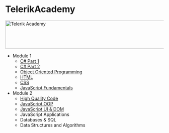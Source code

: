# TelerikAcademy
<a href="http://academy.telerik.com/?utm_source=site&utm_medium=banner&utm_content=728x90&utm_campaign=community" title="Уроци по програмиране уроци по програмиране"><img width="728" height="90" src="http://academy.telerik.com/images/default-album/telerik-academy-banner-728x90.jpg?sfvrsn=2" alt="Telerik Academy"/></a>
<br/>
<ul>
  <li>Module 1
    <ul>
      <li><a href="https://github.com/ginovski/TelerikAcademy/tree/master/C%23%20Part%201">C# Part 1</a></li>
      <li><a href="https://github.com/ginovski/TelerikAcademy/tree/master/C%23%20Part%202">C# Part 2</a></li>
      <li><a href="https://github.com/ginovski/TelerikAcademy/tree/master/Object%20Oriented%20Programming">Object Oriented Programming</a></li>
      <li><a href="https://github.com/ginovski/TelerikAcademy/tree/master/HTML">HTML</a></li>
      <li><a href="https://github.com/ginovski/TelerikAcademy/tree/master/CSS">CSS</a></li>
      <li><a href="https://github.com/ginovski/TelerikAcademy/tree/master/JavaScript%20Fundamentals">JavaScript Fundamentals</a></li>
    </ul>
  </li>
  <li>Module 2
    <ul>
      <li><a href="https://github.com/ginovski/TelerikAcademy/tree/master/High-Quality%20Code">High Quality Code</a></li>
      <li><a href="https://github.com/ginovski/TelerikAcademy/tree/master/JavaScript%20OOP">JavaScript OOP</a></li>
      <li><a href="https://github.com/ginovski/TelerikAcademy/tree/master/JavaScript%20UI%20%26%20DOM">JavaScript UI & DOM</a></li>
      <li>JavaScript Applications</li>
      <li>Databases & SQL</a></li>
      <li>Data Structures and Algorithms</li>
    </ul>
  </li>
</ul>
